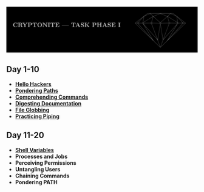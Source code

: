 ![Cryptonite header](/assets/header_cryptonite.jpg)

## Day 1-10

- [**Hello Hackers**](./source/hello_hackers.md)
- [**Pondering Paths**](./source/pondering_paths.md)
- [**Comprehending Commands**](./source/comprehending_commands.md)
- [**Digesting Documentation**](./source/digesting_documentation.md)
- [**File Globbing**](./source/file_globbing.md)
- [**Practicing Piping**](./source/practicing_piping.md)


## Day 11-20

- [**Shell Variables**]((./source/shell_variables.md))
- **Processes and Jobs**
- **Perceiving Permissions**
- **Untangling Users**
- **Chaining Commands**
- **Pondering PATH**
